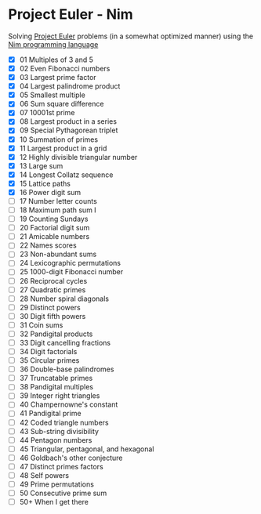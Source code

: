 # Project Euler - Nim
Solving [Project Euler](https://projecteuler.net) problems (in a somewhat optimized manner) using the [Nim programming language](https://nim-lang.org/)

- [x] 01	Multiples of 3 and 5
- [x] 02	Even Fibonacci numbers
- [x] 03	Largest prime factor
- [x] 04	Largest palindrome product
- [x] 05	Smallest multiple
- [x] 06	Sum square difference
- [x] 07	10001st prime
- [x] 08	Largest product in a series
- [x] 09	Special Pythagorean triplet
- [x] 10	Summation of primes
- [x] 11	Largest product in a grid
- [x] 12	Highly divisible triangular number
- [x] 13	Large sum
- [x] 14	Longest Collatz sequence
- [x] 15	Lattice paths
- [x] 16	Power digit sum
- [ ] 17	Number letter counts
- [ ] 18	Maximum path sum I
- [ ] 19	Counting Sundays
- [ ] 20	Factorial digit sum
- [ ] 21	Amicable numbers
- [ ] 22	Names scores
- [ ] 23	Non-abundant sums
- [ ] 24	Lexicographic permutations
- [ ] 25	1000-digit Fibonacci number
- [ ] 26	Reciprocal cycles
- [ ] 27	Quadratic primes
- [ ] 28	Number spiral diagonals
- [ ] 29	Distinct powers
- [ ] 30	Digit fifth powers
- [ ] 31	Coin sums
- [ ] 32	Pandigital products
- [ ] 33	Digit cancelling fractions
- [ ] 34	Digit factorials
- [ ] 35	Circular primes
- [ ] 36	Double-base palindromes
- [ ] 37	Truncatable primes
- [ ] 38	Pandigital multiples
- [ ] 39	Integer right triangles
- [ ] 40	Champernowne's constant
- [ ] 41	Pandigital prime
- [ ] 42	Coded triangle numbers
- [ ] 43	Sub-string divisibility
- [ ] 44	Pentagon numbers
- [ ] 45	Triangular, pentagonal, and hexagonal
- [ ] 46	Goldbach's other conjecture
- [ ] 47	Distinct primes factors
- [ ] 48	Self powers
- [ ] 49	Prime permutations
- [ ] 50	Consecutive prime sum
- [ ] 50+ When I get there